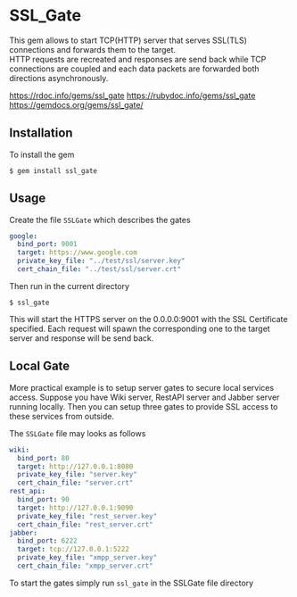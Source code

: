 # SSL_Gate

This gem allows to start TCP(HTTP) server that serves SSL(TLS) connections and forwards them to the target.  
HTTP requests are recreated and responses are send back 
while TCP connections are coupled and each data packets are forwarded both directions asynchronously.  

https://rdoc.info/gems/ssl_gate
https://rubydoc.info/gems/ssl_gate
https://gemdocs.org/gems/ssl_gate/

## Installation
To install the gem

    $ gem install ssl_gate

## Usage
Create the file `SSLGate` which describes the gates
```yaml
google:
  bind_port: 9001
  target: https://www.google.com
  private_key_file: "../test/ssl/server.key"
  cert_chain_file: "../test/ssl/server.crt"
```
Then run in the current directory

    $ ssl_gate

This will start the HTTPS server on the 0.0.0.0:9001 with the SSL Certificate specified.
Each request will spawn the corresponding one to the target server and response will be send back.

## Local Gate
More practical example is to setup server gates to secure local services access. 
Suppose you have Wiki server, RestAPI server and Jabber server running locally. 
Then you can setup three gates to provide SSL access to these services from outside. 

The `SSLGate` file may looks as follows  
```yaml
wiki:
  bind_port: 80
  target: http://127.0.0.1:8080
  private_key_file: "server.key"
  cert_chain_file: "server.crt"
rest_api:
  bind_port: 90
  target: http://127.0.0.1:9090
  private_key_file: "rest_server.key"
  cert_chain_file: "rest_server.crt"
jabber:
  bind_port: 6222
  target: tcp://127.0.0.1:5222
  private_key_file: "xmpp_server.key"
  cert_chain_file: "xmpp_server.crt"
```
To start the gates simply run `ssl_gate` in the SSLGate file directory 